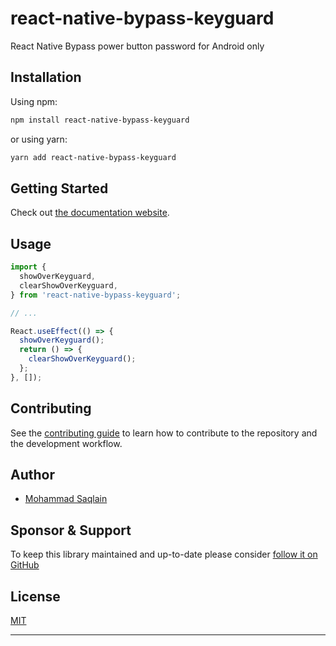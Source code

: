 # react-native-bypass-keyguard

React Native Bypass power button password for Android only

## Installation

Using npm:

```sh
npm install react-native-bypass-keyguard
```

or using yarn:

```sh
yarn add react-native-bypass-keyguard
```

## Getting Started

Check out [the documentation website](https://developer.android.com/reference/android/view/WindowManager.LayoutParams).

## Usage

```js
import {
  showOverKeyguard,
  clearShowOverKeyguard,
} from 'react-native-bypass-keyguard';

// ...

React.useEffect(() => {
  showOverKeyguard();
  return () => {
    clearShowOverKeyguard();
  };
}, []);
```

## Contributing

See the [contributing guide](CONTRIBUTING.md) to learn how to contribute to the repository and the development workflow.

## Author

- [Mohammad Saqlain](https://mohammadsaqlain.netlify.app/)

## Sponsor & Support

To keep this library maintained and up-to-date please consider [follow it on GitHub](https://github.com/saqlain110)

## License

[MIT](./LICENSE)

---
